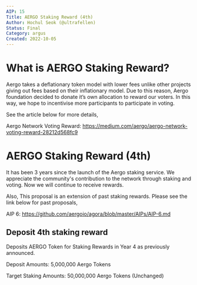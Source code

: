 ```yaml
---
AIP: 15
Title: AERGO Staking Reward (4th)
Author: Hochul Seok (@ultrafellen)
Status: Final
Category: argus
Created: 2022-10-05
---
```


# What is AERGO Staking Reward?

Aergo takes a deflationary token model with lower fees unlike other projects giving out fees based on their inflationary model. Due to this reason, Aergo foundation decided to donate it’s own allocation to reward our voters. In this way, we hope to incentivise more participants to participate in voting.

See the article below for more details,

Aergo Network Voting Reward: 
https://medium.com/aergo/aergo-network-voting-reward-28212d568fc9

# AERGO Staking Reward (4th)

It has been 3 years since the launch of the Aergo staking service. We appreciate the community's contribution to the network through staking and voting. Now we will continue to receive rewards.

Also, This proposal is an extension of past staking rewards. Please see the link below for past proposals,

AIP 6: https://github.com/aergoio/agora/blob/master/AIPs/AIP-6.md

## Deposit 4th staking reward

Deposits AERGO Token for Staking Rewards in Year 4 as previously announced.


Deposit Amounts: 5,000,000 Aergo Tokens

Target Staking Amounts: 50,000,000 Aergo Tokens (Unchanged)